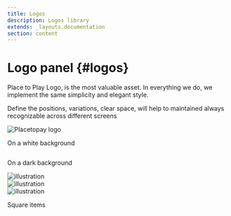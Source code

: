 ```yaml
---
title: Logos
description: Logos library
extends: _layouts.documentation
section: content
---
```


# Logo panel {#logos}

Place to Play Logo, is the most valuable asset. In everything we do, we implement the same simplicity and elegant style.

Define the positions, variations, clear space, will help to maintained always recognizable across different screens

<div class="flex flex-col sm:flex-row md:flex-row lg:flex-row justify-between content-start mb-8">
    <div class="rounded-md border-2 bg-white border-gray-200 p-5 h-full w-full sm:w-1/2 md:w-1/2">
        <img src="https://static.placetopay.com/placetopay-logo.svg" class="attachment-0x0 size-0x0 block m-auto" alt="Placetopay logo">
    </div>
    <div class="ml-0 sm:ml-6 w-full sm:w-1/2 lg:w-1/2">
        <p class="font-bold text-lg m-0">On a white background</p>
        <!--<p class="text-sm text-justify m-0">Description</p>-->
    </div>
</div>

<div class="flex flex-col sm:flex-row md:flex-row lg:flex-row justify-between content-start mb-8">
    <div class="rounded-md border-2 bg-gray-800 border-gray-200 p-5 h-full w-full sm:w-1/2 md:w-1/2">
        <img src="https://dev.placetopay.com/web/wp-content/uploads/2020/08/LOGO-P2P-blanco-developers-1.png" class="attachment-0x0 size-0x0 block m-auto" alt="" loading="lazy">
    </div>
    <div class="ml-0 sm:ml-6 md:ml-6 w-full sm:w-1/2 lg:w-1/2">
        <p class="font-bold text-lg m-0">On a dark background</p>
        <!--<p class="text-sm text-justify m-0">Description</p>-->
    </div>
</div>

<div class="flex flex-col sm:flex-row md:flex-row lg:flex-row justify-between content-start mb-8">
    <div class="rounded-md border-2 bg-white border-gray-200 p-8 h-full w-full sm:w-1/2 md:w-1/2 flex justify-between flex-col md:flex-row">
        <div class="bg-gray-100 rounded-lg p-3 m-3">
            <img alt="illustration" src="{{ url('/assets/images/spin-logo.svg') }}" class="m-auto block h-16 w-16">
        </div>
        <div class="bg-gray-800 rounded-lg p-3 m-3">
            <img alt="illustration" src="{{ url('/assets/images/spin-logo-white.svg') }}" class="m-auto block h-16 w-16">
        </div>
        <div class="bg-orange-400 rounded-lg p-3 m-3">
            <img alt="illustration" src="{{ url('/assets/images/spin-logo-white.svg') }}" class="m-auto block h-16 w-16 ">
        </div>
    </div>
    <div class="ml-0 sm:ml-6 w-full sm:w-1/2 lg:w-1/2">
        <p class="font-bold text-lg m-0">Square items</p>
        <!--<p class="text-sm text-justify m-0">Description</p>-->
    </div>
</div>

<!--
@component('_partials.iframe', ["height" => "114px;"])
<div class="px-4 py-8 bg-white">
    <div class="max-w-3xl mx-auto space-y-4 flex flex-col items-center justify-start sm:space-y-0 sm:flex-row sm:items-end sm:justify-around">
        
    </div>
</div>
@endcomponent

```html
<button class="btn btn-dark" type="button">
    Button asdsad
</button>
```
-->
